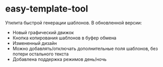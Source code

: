 # easy-template-tool
Утилита быстрой генерации шаблонов.
В обновленной версии:
- Новый графический движок
- Кнопка копирования шаблонов в буфер обмена
- Измененный дизайн
- Можно добавлять/отключать дополнительные поля шаблонов, без потери остального текста
- Добавлена поддержка режимов день/ночь
